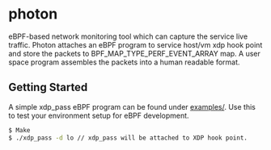 # photon

eBPF-based network monitoring tool which can capture the service live traffic. Photon attaches an eBPF program to service host/vm xdp hook point and store the packets to BPF_MAP_TYPE_PERF_EVENT_ARRAY map. A user space program assembles the packets into a human readable format. 

## Getting Started

A simple xdp_pass eBPF program can be found under [examples/](examples/). Use this to test your environment setup for eBPF development. 

```bash
$ Make
$ ./xdp_pass -d lo // xdp_pass will be attached to XDP hook point.
```